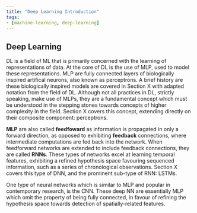 ```yaml
---
title: "Deep Learning Introduction"
tags:
- [machine-learning, deep-learning]
---
```


## Deep Learning
DL is a field of ML that is primarily concerned with the learning of
representations of data. At the core of DL is the use of MLP, used
to model these representations. MLP are fully connected layers of
biologically inspired artifical neurons, also known as perceptrons. A
brief history are these biologically inspired models are covered in
Section X with adapted notation from the field of DL.
Although not all practices in DL, strictly speaking, make use of
MLPs, they are a fundamental concept which must be understood in the
stepping stones towards concepts of higher complexity in the field.
Section X covers this concept, extending directly on their composite
component: perceptrons.

**MLP** are also called **feedfoward** as information is propagated in
only a forward direction, as opposed to exhibiting **feedback** connections,
where intermediate computations are fed back into the network. When feedforward
networks are extended to include feedback connections, they are called
**RNNs**. These types of networks excel at learning temporal
features, exhibiting a refined hypothesis space favouring sequenced information,
such as a series of chronological observations. Section X covers this
type of DNN, and the prominent sub-type of RNN: LSTMs.

One type of neural networks which is similar to MLP and popular in
contemporary research, is the CNN. These deep NN are essentially
MLP which omit the property of being fully connected, in favour of
refining the hypothesis space towards detection of spatially-related features.